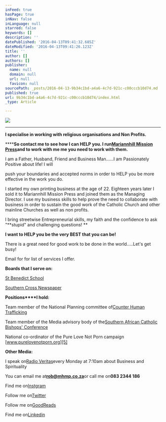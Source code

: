 ```yaml
---
inFeed: true
hasPage: true
inNav: false
inLanguage: null
starred: false
keywords: []
description: ''
datePublished: '2016-04-13T09:41:32.685Z'
dateModified: '2016-04-13T09:41:26.123Z'
title: ''
author: []
authors: []
publisher:
  name: null
  domain: null
  url: null
  favicon: null
sourcePath: _posts/2016-04-13-9b34c1bd-a4a6-4c7d-921c-c00cccb10d74.md
published: true
url: 9b34c1bd-a4a6-4c7d-921c-c00cccb10d74/index.html
_type: Article

---
```

![](https://the-grid-user-content.s3-us-west-2.amazonaws.com/a2793950-2713-4c8b-a09c-eaa8c3443c74.jpg)

****

**I specialise in working with religious organisations and Non Profits.**

******So contact me to see how I can HELP you.  I run[Mariannhill Mission Press][0]and to work with me me you need to work with them.**

I am a Father, Husband, Friend and Business Man......I am Passionately Positive about life! I will

push your boundaries and accepted norms in order to HELP you be more effective in the work you do. 

I started my own printing business at the age of 22\. Eighteen years later I sold it to Mariannhill Mission Press and joined them as the Managing Director.   I use my business skills to help prove the need to collaborate with business in order to sustain the good work of the Catholic Church and other mainline Churches as well as non profits.

I bring streetwise Entrepreneurial skills, my faith and the confidence to ask "**stupid" and challenging questions!  **

**I want to HELP you be the very BEST that you can be!**

There is a great need for good work to be done in the world.....Let's get busy!

Email for for list of services I offer.

**Boards that I serve on:**

[St Benedict School][1]

[Southern Cross Newspaper][2]

**Positions****I hold:**

Team member of the National Planning committee of[Counter Human Trafficking][3]

Team member of the Media advisory body of the[Southern African Catholic Bishops' Conference][4]

National co-ordinator of the Pure Love Not Porn campaign [www.purelovenotporn.org][5]

**Other Media:**

I speak on[Radio Veritas][6]every Monday at 7:10am about Business and Spirituality

You can email me at**rob@mhmp.co.za**or call me on**083 2344 186**

Find me on[Instgram][7]

Follow me on[Twitter ][8]

Follow me on[GoodReads][9]

Find me on[Linkedin ][10]

[0]: http://mariannhillpress.co.za/
[1]: http://www.stbenedictschool.co.za/
[2]: http://www.scross.co.za/
[3]: http://endhumantrafficking.co.za/
[4]: http://www.sacbc.org.za/
[5]: http://pure%20love%20not%20porn/
[6]: http://www.radioveritas.co.za/
[7]: http://instagram.com/robriedlinger/
[8]: https://twitter.com/creativerob
[9]: https://www.goodreads.com/review/list/4574651
[10]: https://www.linkedin.com/profile/view?id=AAIAAAKD4CsBUSll5V8Rza9sXMpGkTHPe_nQDsQ&trk=nav_responsive_tab_profile_pic